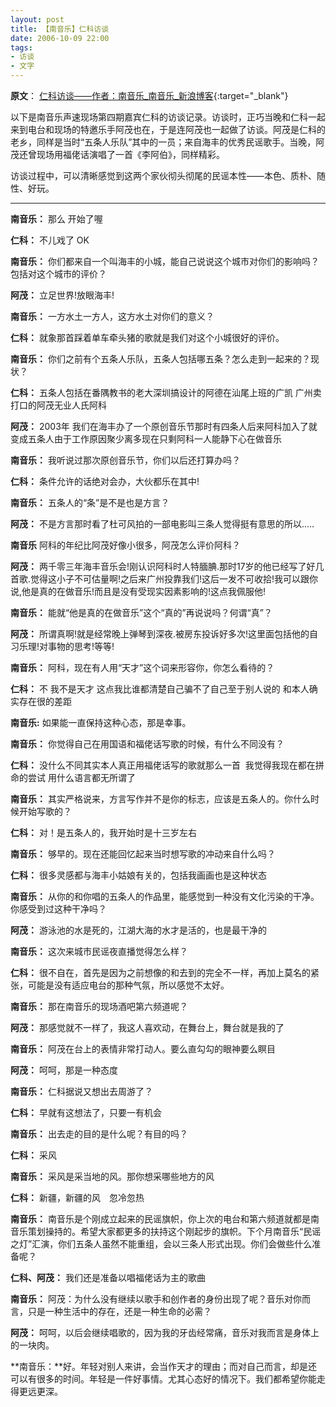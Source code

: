 ```yaml
---
layout: post
title: 【南音乐】仁科访谈
date: 2006-10-09 22:00
tags:
- 访谈
- 文字
---
```

**原文**：
[仁科访谈——作者：南音乐_南音乐_新浪博客](http://blog.sina.com.cn/s/blog_4a828bb8010005tc.html){:target="_blank"}

以下是南音乐声速现场第四期嘉宾仁科的访谈记录。访谈时，正巧当晚和仁科一起来到电台和现场的特邀乐手阿茂也在，于是连阿茂也一起做了访谈。阿茂是仁科的老乡，同样是当时“五条人乐队”其中的一员；来自海丰的优秀民谣歌手。当晚，阿茂还曾现场用福佬话演唱了一首《李阿伯》，同样精彩。

访谈过程中，可以清晰感觉到这两个家伙彻头彻尾的民谣本性——本色、质朴、随性、好玩。

<hr class="stylish">

**南音乐：** 那么 开始了喔

**仁科：** 不儿戏了 OK

**南音乐：**
你们都来自一个叫海丰的小城，能自己说说这个城市对你们的影响吗？包括对这个城市的评价？

**阿茂：**
立足世界!放眼海丰!

**南音乐：**
一方水土一方人，这方水土对你们的意义？

**仁科：**
就象那首踩着单车牵头猪的歌就是我们对这个小城很好的评价。

**南音乐：**
你们之前有个五条人乐队，五条人包括哪五条？怎么走到一起来的？现状？

**仁科：**
五条人包括在番隅教书的老大深圳搞设计的阿德在汕尾上班的广凯 广州卖打口的阿茂无业人氏阿科

**阿茂：**
2003年 我们在海丰办了一个原创音乐节那时有四条人后来阿科加入了就变成五条人由于工作原因聚少离多现在只剩阿科一人能静下心在做音乐

**南音乐：**
我听说过那次原创音乐节，你们以后还打算办吗？

**仁科：**
条件允许的话绝对会办，大伙都乐在其中!

**南音乐：**
五条人的“条”是不是也是方言？

**阿茂：**
不是方言那时看了杜可风拍的一部电影叫三条人觉得挺有意思的所以.....

**南音乐**
阿科的年纪比阿茂好像小很多，阿茂怎么评价阿科？

**阿茂：**
两千零三年海丰音乐会!刚认识阿科时人特腼腆.那时17岁的他已经写了好几首歌.觉得这小子不可估量啊!之后来广州投靠我们!这后一发不可收拾!我可以跟你说,他是真的在做音乐!而且是没有受现实因素影响的!这点我佩服他!

**南音乐：**
能就“他是真的在做音乐”这个“真的”再说说吗？何谓“真”？

**阿茂：**
所谓真啊!就是经常晚上弹琴到深夜.被房东投诉好多次!这里面包括他的自习乐理!对事物的思考!等等!

**南音乐：**
阿科，现在有人用“天才”这个词来形容你，你怎么看待的？

**仁科：**
不 我不是天才 这点我比谁都清楚自己骗不了自己至于别人说的 和本人确实存在很的差距

**南音乐:**
如果能一直保持这种心态，那是幸事。

**南音乐：**
你觉得自己在用国语和福佬话写歌的时候，有什么不同没有？

**仁科：**
没什么不同其实本人真正用福佬话写的歌就那么一首  我觉得我现在都在拼命的尝试 用什么语言都无所谓了

**南音乐：**
其实严格说来，方言写作并不是你的标志，应该是五条人的。你什么时候开始写歌的？

**仁科：**
对！是五条人的，我开始时是十三岁左右

**南音乐：**
够早的。现在还能回忆起来当时想写歌的冲动来自什么吗？

**仁科：**
很多灵感都与海丰小姑娘有关的，包括我画画也是这种状态

**南音乐：**
从你的和你唱的五条人的作品里，能感觉到一种没有文化污染的干净。你感受到过这种干净吗？

**阿茂：**
游泳池的水是死的，江湖大海的水才是活的，也是最干净的

**南音乐：**
这次来城市民谣夜直播觉得怎么样？

**仁科：**
很不自在，首先是因为之前想像的和去到的完全不一样，再加上莫名的紧张，可能是没有适应电台的那种气氛，所以感觉不太好。

**南音乐：**
那在南音乐的现场酒吧第六频道呢？

**阿茂：**
那感觉就不一样了，我这人喜欢动，在舞台上，舞台就是我的了

**南音乐：**
阿茂在台上的表情非常打动人。要么直勾勾的眼神要么瞑目

**阿茂：**
呵呵，那是一种态度

**南音乐：**
仁科据说又想出去周游了？

**仁科：**
早就有这想法了，只要一有机会

**南音乐：**
出去走的目的是什么呢？有目的吗？

**仁科：**
采风

**南音乐：**
采风是采当地的风。那你想采哪些地方的风

**仁科：**
新疆，新疆的风　忽冷忽热

**南音乐：**
南音乐是个刚成立起来的民谣旗帜，你上次的电台和第六频道就都是南音乐策划操持的。希望大家都更多的扶持这个刚起步的旗帜。下个月南音乐“民谣之灯”汇演，你们五条人虽然不能重组，会以三条人形式出现。你们会做些什么准备呢？

**仁科、阿茂：**
我们还是准备以唱福佬话为主的歌曲

**南音乐：**
阿茂：为什么没有继续以歌手和创作者的身份出现了呢？音乐对你而言，只是一种生活中的存在，还是一种生命的必需？

**阿茂：**
呵呵，以后会继续唱歌的，因为我的牙齿经常痛，音乐对我而言是身体上的一块肉。

**南音乐：**好。年轻对别人来讲，会当作天才的理由；而对自己而言，却是还可以有很多的时间。年轻是一件好事情。尤其心态好的情况下。我们都希望你能走得更远更深。
